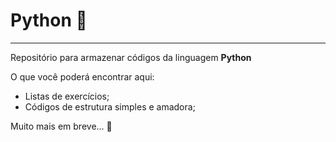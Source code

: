 # Python 🐍
***
Repositório para armazenar códigos da linguagem **Python**

O que você poderá encontrar aqui:
 * Listas de exercícios;
 * Códigos de estrutura simples e amadora;

Muito mais em breve... 🤫
